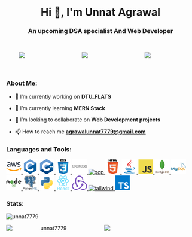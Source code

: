 <!-- name -->
<h1 align="center">Hi 👋, I'm Unnat Agrawal</h1>
<h3 align="center">An upcoming DSA specialist And Web Developer </h3>
<br>


<!-- social media links -->
<p align="center" style="display: flex; justify-content: space-around;">
<a href="https://leetcode.com/u/unnat_7779/">
<img src="https://img.shields.io/badge/-LeetCode-FFA116?style=for-the-badge&logo=LeetCode&logoColor=white"/></a> &nbsp;&nbsp;&nbsp;&nbsp;
<a href="https://www.linkedin.com/in/unnat7779">
<img src="https://img.shields.io/badge/LinkedIn-0077B5?style=for-the-badge&logo=linkedin&logoColor=white"/></a> &nbsp;&nbsp;&nbsp;&nbsp;
<a href="https://x.com/">
<img src="https://img.shields.io/badge/Twitter-1DA1F2?style=for-the-badge&logo=twitter&logoColor=white"/></a> &nbsp;&nbsp;&nbsp;&nbsp;
<!-- <a href="https://www.codechef.com/users/">
<img src="https://img.shields.io/badge/Codechef-%23B92B27.svg?&style=for-the-badge&logo=Codechef&logoColor=white"></a> &nbsp;&nbsp;&nbsp;&nbsp; -->
</p>
<br>

<!-- details -->
<h3 align="left">About Me:</h3>
<p>


- 🔭 I’m currently working on **DTU_FLATS**

- 🌱 I’m currently learning **MERN Stack**

- 👯 I’m looking to collaborate on **Web Development projects**

- 📫 How to reach me **agrawalunnat7779@gmail.com**
</p>

<!-- languages and tools -->
<h3 align="left">Languages and Tools:</h3>
<p align="left"> <a href="https://aws.amazon.com" target="_blank" rel="noreferrer"> <img src="https://raw.githubusercontent.com/devicons/devicon/master/icons/amazonwebservices/amazonwebservices-original-wordmark.svg" alt="aws" width="40" height="40"/> </a> <a href="https://www.cprogramming.com/" target="_blank" rel="noreferrer"> <img src="https://raw.githubusercontent.com/devicons/devicon/master/icons/c/c-original.svg" alt="c" width="40" height="40"/> </a> <a href="https://www.w3schools.com/cpp/" target="_blank" rel="noreferrer"> <img src="https://raw.githubusercontent.com/devicons/devicon/master/icons/cplusplus/cplusplus-original.svg" alt="cplusplus" width="40" height="40"/> </a> <a href="https://www.w3schools.com/css/" target="_blank" rel="noreferrer"> <img src="https://raw.githubusercontent.com/devicons/devicon/master/icons/css3/css3-original-wordmark.svg" alt="css3" width="40" height="40"/> </a> <a href="https://expressjs.com" target="_blank" rel="noreferrer"> <img src="https://raw.githubusercontent.com/devicons/devicon/master/icons/express/express-original-wordmark.svg" alt="express" width="40" height="40"/> </a> <a href="https://cloud.google.com" target="_blank" rel="noreferrer"> <img src="https://www.vectorlogo.zone/logos/google_cloud/google_cloud-icon.svg" alt="gcp" width="40" height="40"/> </a> <a href="https://www.w3.org/html/" target="_blank" rel="noreferrer"> <img src="https://raw.githubusercontent.com/devicons/devicon/master/icons/html5/html5-original-wordmark.svg" alt="html5" width="40" height="40"/> </a> <a href="https://www.java.com" target="_blank" rel="noreferrer"> <img src="https://raw.githubusercontent.com/devicons/devicon/master/icons/java/java-original.svg" alt="java" width="40" height="40"/> </a> <a href="https://developer.mozilla.org/en-US/docs/Web/JavaScript" target="_blank" rel="noreferrer"> <img src="https://raw.githubusercontent.com/devicons/devicon/master/icons/javascript/javascript-original.svg" alt="javascript" width="40" height="40"/> </a> <a href="https://www.mongodb.com/" target="_blank" rel="noreferrer"> <img src="https://raw.githubusercontent.com/devicons/devicon/master/icons/mongodb/mongodb-original-wordmark.svg" alt="mongodb" width="40" height="40"/> </a> <a href="https://www.mysql.com/" target="_blank" rel="noreferrer"> <img src="https://raw.githubusercontent.com/devicons/devicon/master/icons/mysql/mysql-original-wordmark.svg" alt="mysql" width="40" height="40"/> </a> <a href="https://nodejs.org" target="_blank" rel="noreferrer"> <img src="https://raw.githubusercontent.com/devicons/devicon/master/icons/nodejs/nodejs-original-wordmark.svg" alt="nodejs" width="40" height="40"/> </a> <a href="https://www.postgresql.org" target="_blank" rel="noreferrer"> <img src="https://raw.githubusercontent.com/devicons/devicon/master/icons/postgresql/postgresql-original-wordmark.svg" alt="postgresql" width="40" height="40"/> </a> <a href="https://www.python.org" target="_blank" rel="noreferrer"> <img src="https://raw.githubusercontent.com/devicons/devicon/master/icons/python/python-original.svg" alt="python" width="40" height="40"/> </a> <a href="https://reactjs.org/" target="_blank" rel="noreferrer"> <img src="https://raw.githubusercontent.com/devicons/devicon/master/icons/react/react-original-wordmark.svg" alt="react" width="40" height="40"/> </a> <a href="https://redux.js.org" target="_blank" rel="noreferrer"> <img src="https://raw.githubusercontent.com/devicons/devicon/master/icons/redux/redux-original.svg" alt="redux" width="40" height="40"/> </a> <a href="https://tailwindcss.com/" target="_blank" rel="noreferrer"> <img src="https://www.vectorlogo.zone/logos/tailwindcss/tailwindcss-icon.svg" alt="tailwind" width="40" height="40"/> </a> <a href="https://www.typescriptlang.org/" target="_blank" rel="noreferrer"> <img src="https://raw.githubusercontent.com/devicons/devicon/master/icons/typescript/typescript-original.svg" alt="typescript" width="40" height="40"/> </a> </p>
<!-- stats -->
<h3 align="left">Stats:</h3>
<p align="left"> <img src="https://komarev.com/ghpvc/?username=unnat7779&label=Profile%20views&color=0e75b6&style=flat" alt="unnat7779" /> </p>

<p align="center">
<img align="left" width="47%" src="https://github-readme-stats-git-masterrstaa-rickstaa.vercel.app/api?username=unnat7779&theme=dark&show_icons=true" alt="unnat7779"/>
      
<img width="48%" align="right" src="https://streak-stats.demolab.com/?user=unnat7779&theme=dark"/>
</p>

<picture>
<!--   <source media="(prefers-color-scheme: dark)" srcset="https://raw.githubusercontent.com/Vaibhavxlegend/VaibhavxLegend/output/github-contribution-grid-snake-dark.svg">
  <source media="(prefers-color-scheme: light)" srcset="https://raw.githubusercontent.com/Vaibhavxlegend/VaibhavxLegend/output/github-contribution-grid-snake.svg">
  <img alt="github contribution grid snake animation" src="https://raw.githubusercontent.com/unnat7779/unnat7779/output/github-contribution-grid-snake.svg"> -->
</picture>
